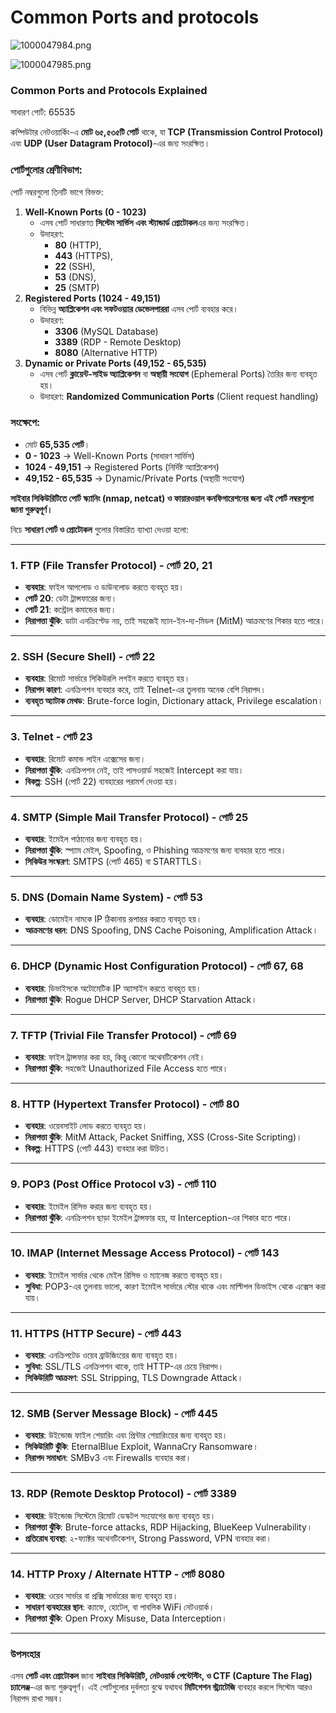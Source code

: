 # Common Ports and protocols

![1000047984.png](Common%20Ports%20and%20protocols%2019edf40dd4ca80eab36be07ad02f0249/1000047984.png)

![1000047985.png](Common%20Ports%20and%20protocols%2019edf40dd4ca80eab36be07ad02f0249/1000047985.png)

### **Common Ports and Protocols Explained**

সাধারণ পোর্ট: 65535

কম্পিউটার নেটওয়ার্কিং-এ **মোট ৬৫,৫৩৫টি পোর্ট** থাকে, যা **TCP (Transmission Control Protocol)** এবং **UDP (User Datagram Protocol)**-এর জন্য সংরক্ষিত।

### **পোর্টগুলোর শ্রেণীবিভাগ:**

পোর্ট নম্বরগুলো তিনটি ভাগে বিভক্ত:

1. **Well-Known Ports (0 - 1023)**
    - এসব পোর্ট সাধারণত **সিস্টেম সার্ভিস এবং স্ট্যান্ডার্ড প্রোটোকল**এর জন্য সংরক্ষিত।
    - উদাহরণ:
        - **80** (HTTP),
        - **443** (HTTPS),
        - **22** (SSH),
        - **53** (DNS),
        - **25** (SMTP)
2. **Registered Ports (1024 - 49,151)**
    - বিভিন্ন **অ্যাপ্লিকেশন এবং সফটওয়্যার ডেভেলপাররা** এসব পোর্ট ব্যবহার করে।
    - উদাহরণ:
        - **3306** (MySQL Database)
        - **3389** (RDP - Remote Desktop)
        - **8080** (Alternative HTTP)
3. **Dynamic or Private Ports (49,152 - 65,535)**
    - এসব পোর্ট **ক্লায়েন্ট-সাইড অ্যাপ্লিকেশন** বা **অস্থায়ী সংযোগ** (Ephemeral Ports) তৈরির জন্য ব্যবহৃত হয়।
    - উদাহরণ: **Randomized Communication Ports** (Client request handling)

### **সংক্ষেপে:**

- মোট **65,535 পোর্ট**।
- **0 - 1023** → Well-Known Ports (সাধারণ সার্ভিস)
- **1024 - 49,151** → Registered Ports (নির্দিষ্ট অ্যাপ্লিকেশন)
- **49,152 - 65,535** → Dynamic/Private Ports (অস্থায়ী সংযোগ)

**সাইবার সিকিউরিটিতে পোর্ট স্ক্যানিং (nmap, netcat) ও ফায়ারওয়াল কনফিগারেশনের জন্য এই পোর্ট নম্বরগুলো জানা গুরুত্বপূর্ণ।**

নিচে **সাধারণ পোর্ট ও প্রোটোকল** গুলোর বিস্তারিত ব্যাখ্যা দেওয়া হলো:

---

### **1. FTP (File Transfer Protocol) - পোর্ট 20, 21**

- **ব্যবহার**: ফাইল আপলোড ও ডাউনলোড করতে ব্যবহৃত হয়।
- **পোর্ট 20**: ডেটা ট্রান্সফারের জন্য।
- **পোর্ট 21**: কন্ট্রোল কমান্ডের জন্য।
- **নিরাপত্তা ঝুঁকি**: ডাটা এনক্রিপ্টেড নয়, তাই সহজেই ম্যান-ইন-দ্য-মিডল (MitM) আক্রমণের শিকার হতে পারে।

---

### **2. SSH (Secure Shell) - পোর্ট 22**

- **ব্যবহার**: রিমোট সার্ভারে সিকিউরলি লগইন করতে ব্যবহৃত হয়।
- **নিরাপদ কারণ**: এনক্রিপশন ব্যবহার করে, তাই Telnet-এর তুলনায় অনেক বেশি নিরাপদ।
- **ব্যবহৃত অ্যাটাক মেথড**: Brute-force login, Dictionary attack, Privilege escalation।

---

### **3. Telnet - পোর্ট 23**

- **ব্যবহার**: রিমোট কমান্ড লাইন এক্সেসের জন্য।
- **নিরাপত্তা ঝুঁকি**: এনক্রিপশন নেই, তাই পাসওয়ার্ড সহজেই Intercept করা যায়।
- **বিকল্প**: SSH (পোর্ট 22) ব্যবহারের পরামর্শ দেওয়া হয়।

---

### **4. SMTP (Simple Mail Transfer Protocol) - পোর্ট 25**

- **ব্যবহার**: ইমেইল পাঠানোর জন্য ব্যবহৃত হয়।
- **নিরাপত্তা ঝুঁকি**: স্প্যাম মেইল, Spoofing, ও Phishing আক্রমণের জন্য ব্যবহার হতে পারে।
- **সিকিউর সংস্করণ**: SMTPS (পোর্ট 465) বা STARTTLS।

---

### **5. DNS (Domain Name System) - পোর্ট 53**

- **ব্যবহার**: ডোমেইন নামকে IP ঠিকানায় রূপান্তর করতে ব্যবহৃত হয়।
- **আক্রমণের ধরন**: DNS Spoofing, DNS Cache Poisoning, Amplification Attack।

---

### **6. DHCP (Dynamic Host Configuration Protocol) - পোর্ট 67, 68**

- **ব্যবহার**: ডিভাইসকে অটোমেটিক IP অ্যাসাইন করতে ব্যবহৃত হয়।
- **নিরাপত্তা ঝুঁকি**: Rogue DHCP Server, DHCP Starvation Attack।

---

### **7. TFTP (Trivial File Transfer Protocol) - পোর্ট 69**

- **ব্যবহার**: ফাইল ট্রান্সফার করা হয়, কিন্তু কোনো অথেনটিকেশন নেই।
- **নিরাপত্তা ঝুঁকি**: সহজেই Unauthorized File Access হতে পারে।

---

### **8. HTTP (Hypertext Transfer Protocol) - পোর্ট 80**

- **ব্যবহার**: ওয়েবসাইট লোড করতে ব্যবহৃত হয়।
- **নিরাপত্তা ঝুঁকি**: MitM Attack, Packet Sniffing, XSS (Cross-Site Scripting)।
- **বিকল্প**: HTTPS (পোর্ট 443) ব্যবহার করা উচিত।

---

### **9. POP3 (Post Office Protocol v3) - পোর্ট 110**

- **ব্যবহার**: ইমেইল রিসিভ করার জন্য ব্যবহৃত হয়।
- **নিরাপত্তা ঝুঁকি**: এনক্রিপশন ছাড়া ইমেইল ট্রান্সফার হয়, যা Interception-এর শিকার হতে পারে।

---

### **10. IMAP (Internet Message Access Protocol) - পোর্ট 143**

- **ব্যবহার**: ইমেইল সার্ভার থেকে মেইল রিসিভ ও ম্যানেজ করতে ব্যবহৃত হয়।
- **সুবিধা**: POP3-এর তুলনায় ভালো, কারণ ইমেইল সার্ভারে স্টোর থাকে এবং মাল্টিপল ডিভাইস থেকে এক্সেস করা যায়।

---

### **11. HTTPS (HTTP Secure) - পোর্ট 443**

- **ব্যবহার**: এনক্রিপটেড ওয়েব ব্রাউজিংয়ের জন্য ব্যবহৃত হয়।
- **সুবিধা**: SSL/TLS এনক্রিপশন থাকে, তাই HTTP-এর চেয়ে নিরাপদ।
- **সিকিউরিটি আক্রমণ**: SSL Stripping, TLS Downgrade Attack।

---

### **12. SMB (Server Message Block) - পোর্ট 445**

- **ব্যবহার**: উইন্ডোজ ফাইল শেয়ারিং এবং প্রিন্টার শেয়ারিংয়ের জন্য ব্যবহৃত হয়।
- **সিকিউরিটি ঝুঁকি**: EternalBlue Exploit, WannaCry Ransomware।
- **নিরাপদ সমাধান**: SMBv3 এবং Firewalls ব্যবহার করা।

---

### **13. RDP (Remote Desktop Protocol) - পোর্ট 3389**

- **ব্যবহার**: উইন্ডোজ সিস্টেমে রিমোট ডেস্কটপ সংযোগের জন্য ব্যবহৃত হয়।
- **নিরাপত্তা ঝুঁকি**: Brute-force attacks, RDP Hijacking, BlueKeep Vulnerability।
- **প্রতিরোধ ব্যবস্থা**: ২-ফ্যাক্টর অথেনটিকেশন, Strong Password, VPN ব্যবহার করা।

---

### **14. HTTP Proxy / Alternate HTTP - পোর্ট 8080**

- **ব্যবহার**: ওয়েব সার্ভার বা প্রক্সি সার্ভারের জন্য ব্যবহৃত হয়।
- **সাধারণ ব্যবহারের স্থান**: ক্যাফে, হোটেল, বা পাবলিক WiFi নেটওয়ার্ক।
- **নিরাপত্তা ঝুঁকি**: Open Proxy Misuse, Data Interception।

---

### **উপসংহার**

এসব **পোর্ট এবং প্রোটোকল** জানা **সাইবার সিকিউরিটি, নেটওয়ার্ক পেন্টেস্টিং, ও CTF (Capture The Flag) চ্যালেঞ্জ**-এর জন্য গুরুত্বপূর্ণ। এই পোর্টগুলোর দুর্বলতা বুঝে যথাযথ **মিটিগেশন স্ট্র্যাটেজি** ব্যবহার করলে সিস্টেম আরও নিরাপদ রাখা সম্ভব।